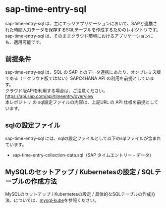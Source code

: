 # sap-time-entry-sql  
sap-time-entry-sql は、主にエッジアプリケーションにおいて、SAPと連携された時間入力データを保存するSQLテーブルを作成するためのレポジトリです。  
sap-time-entry-sql は、そのままクラウド環境におけるアプリケーションにも、適用可能です。

## 前提条件  
sap-time-entry-sql は、SQL の SAP とのデータ連携にあたり、オンプレミス版である（＝クラウド版ではない）SAPC4HANA API の利用を前提としています。  
クラウド版APIを利用する場合は、ご注意ください。  
https://api.sap.com/api/timeentry/overview  
本レポジトリ の sql設定ファイルの内容は、上記URL の API 仕様を前提としています。  

## sqlの設定ファイル
sap-time-entry-sql には、sqlの設定ファイルとして以下のsqlファイルが含まれています。  

* sap-time-entry-collection-data.sql（SAP タイムエントリー - データ）    

## MySQLのセットアップ / Kubernetesの設定 / SQLテーブルの作成方法
MySQLのセットアップ / Kubernetesの設定 / 具体的なSQLテーブルの作成方法、については、[mysql-kube](https://github.com/latonaio/mysql-kube)を参照ください。